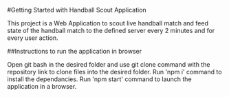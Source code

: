 #Getting Started with Handball Scout Application

This project is a Web Application to scout live handball match and feed state of the handball match to the defined server every 2 minutes and for every user action.

##Instructions to run the application in browser

Open git bash in the desired folder and use git clone command with the repository link to clone files into the desired folder. 
Run 'npm i' command to install the dependancies. 
Run 'npm start' command to launch the application in a browser.